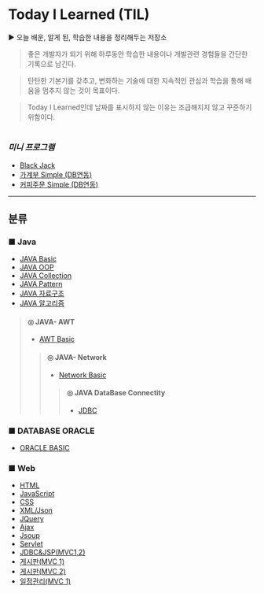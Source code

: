 # Today I Learned (TIL)

▶  오늘 배운, 알게 된, 학습한 내용을 정리해두는 저장소
   
 >좋은 개발자가 되기 위해 하루동안 학습한 내용이나 개발관련 경험들을 간단한 기록으로 남긴다.

 >탄탄한 기본기를 갖추고, 변화하는 기술에 대한 지속적인 관심과 학습을 통해 배움을 멈추지 않는 것이 목표이다.

 >Today I Learned인데 날짜를 표시하지 않는 이유는 조급해지지 않고 꾸준하기 위함이다.

#
### *미니 프로그램*
* [Black Jack](https://github.com/byunginK/TIL/tree/master/black%20jack)
* [가계부 Simple (DB연동)](https://github.com/byunginK/TIL/tree/master/JDBC/AccountBook)
* [커피주문 Simple (DB연동)](https://github.com/byunginK/TIL/tree/master/JDBC/coffeeProgram)
---
## 분류
### ■ Java
* [JAVA Basic](https://github.com/byunginK/TIL/tree/master/JAVA)
* [JAVA OOP](https://github.com/byunginK/TIL/tree/master/OOP)
* [JAVA Collection](https://github.com/byunginK/TIL/tree/master/Collection)
* [JAVA Pattern](https://github.com/byunginK/TIL/tree/master/Pattern)
* [JAVA 자료구조](https://github.com/byunginK/TIL/tree/master/%EC%9E%90%EB%A3%8C%EA%B5%AC%EC%A1%B0)
* [JAVA 알고리즘](https://github.com/byunginK/TIL/tree/master/%EC%95%8C%EA%B3%A0%EB%A6%AC%EC%A6%98)
> #### ◎ JAVA- AWT 
> * [AWT Basic](https://github.com/byunginK/TIL/tree/master/AWT)
>> #### ◎ JAVA- Network
>> * [Network Basic](https://github.com/byunginK/TIL/tree/master/Network)
>>> #### ◎ JAVA DataBase Connectity
>>> * [JDBC](https://github.com/byunginK/TIL/tree/master/JDBC)
### ■ DATABASE ORACLE
* [ORACLE BASIC](https://github.com/byunginK/TIL/tree/master/DataBase)
### ■ Web
* [HTML](https://github.com/byunginK/TIL/tree/master/Web/HTML)
* [JavaScript](https://github.com/byunginK/TIL/tree/master/Web/Java%20Script)
* [CSS](https://github.com/byunginK/TIL/tree/master/Web/CSS)
* [XML/Json](https://github.com/byunginK/TIL/tree/master/Web/XML_Json)
* [JQuery](https://github.com/byunginK/TIL/tree/master/Web/Jquery)
* [Ajax](https://github.com/byunginK/TIL/tree/master/Web/Ajax)
* [Jsoup](https://github.com/byunginK/TIL/tree/master/Web/Jsoup)
* [Servlet](https://github.com/byunginK/TIL/tree/master/Web/Servlet)
* [JDBC&JSP(MVC1,2)](https://github.com/byunginK/TIL/tree/master/Web/JDBC%26JSP)
* [게시판(MVC 1)](https://github.com/byunginK/TIL/tree/master/Web/%EA%B2%8C%EC%8B%9C%ED%8C%90(model1))
* [게시판(MVC 2)](https://github.com/byunginK/TIL/tree/master/Web/%EA%B2%8C%EC%8B%9C%ED%8C%90(model2))
* [일정관리(MVC 1)](https://github.com/byunginK/TIL/tree/master/Web/%EC%9D%BC%EC%A0%95%EA%B4%80%EB%A6%AC(model1))
